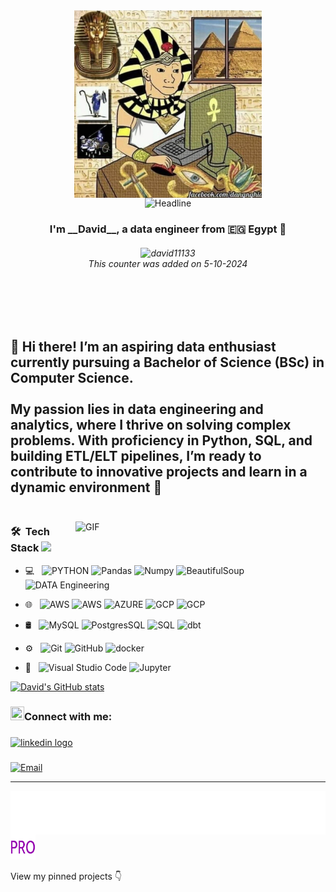 <div align=center>
          <img alt="gif" align="center" src="https://github.com/david11133/david11133/blob/main/ancient_egyption_on_computer.jpg" width=300 height=300/>
    </div>

<div align=center>
        <img src="https://readme-typing-svg.herokuapp.com?font=Fira+Code&weight=500&size=26&pause=1000&color=00F727&random=false&width=520&lines=Hi+there+I'm+David+Nady;ETL+and+Big+Data+Engineer;Passionate+about+Data+Engineering" alt="Headline" />
    </div>

<h3 align="center">I'm __David__, a data engineer from 🇪🇬 Egypt 📍</h3>


<h6 align="center">
    <img src="https://komarev.com/ghpvc/?username=david11133&label=Profile%20views&color=0e75b6&style=flat" alt="david11133" /><br>
    <i>This counter was added on 5-10-2024</i><br>
</h6>


<h2 align="left">
<br> <br>
</h2>

<h2>
          👋 Hi there! I’m an aspiring data enthusiast currently pursuing a Bachelor of Science (BSc) in Computer Science. <br><br>
          My passion lies in data engineering and analytics, where I thrive on solving complex problems. With proficiency in Python, SQL, and building ETL/ELT pipelines, I’m ready to contribute to innovative projects and learn in a dynamic environment 🔨 <br><br> 
</h2>









<img align="right" width="400" alt="GIF" src="https://blog.cloudlayer.io/content/images/2020/12/coding-freak.gif"/>






<h3> 🛠 &nbsp;Tech Stack <img src="https://media.giphy.com/media/j2pOGeGYKe2xCCKwfi/giphy.gif" width="40"></h3>

- 💻 &nbsp;
  ![PYTHON](https://img.shields.io/badge/-Python-333333?style=flat&logo=python)
  ![Pandas](https://img.shields.io/badge/Pandas-150458?style=flat-square&logo=pandas&logoColor=white")
  ![Numpy](https://img.shields.io/badge/Numpy-013243?style=flat-square&logo=numpy&logoColor=white")
  ![BeautifulSoup](https://img.shields.io/badge/BeautifulSoup-gray)
  ![DATA Engineering](https://img.shields.io/badge/Data%20Engineering-gray)

- 🌐 &nbsp;
  ![AWS](https://img.shields.io/badge/aws-gray?style=flat&logo=amazonaws)
  ![AWS](https://img.shields.io/badge/AWS-FF9900?style=flat-square&logo=amazonaws&logoColor=white)
  ![AZURE](https://img.shields.io/badge/-Azure-333333?style=flat&logo=Azure)
  ![GCP](https://img.shields.io/badge/gcp-gray?style=flat&logo=googlecloud)
  ![GCP](https://img.shields.io/badge/GCP-4285F4?style=flat-square&logo=google-cloud&logoColor=white)

- 🛢 &nbsp;
  ![MySQL](https://img.shields.io/badge/-MySQL-333333?style=flat&logo=mysql)
  ![PostgresSQL](https://img.shields.io/badge/-Postgres-333333?style=flat&logo=postgres)
  ![SQL](https://img.shields.io/badge/SQL-gray?logo=microsoftsqlserver)
  ![dbt](https://img.shields.io/badge/dbt-FF694B?style=flat-square&logo=dbt&logoColor=white)
  
- ⚙️ &nbsp;
  ![Git](https://img.shields.io/badge/-Git-333333?style=flat&logo=git)
  ![GitHub](https://img.shields.io/badge/-GitHub-333333?style=flat&logo=github)
  ![docker](https://img.shields.io/badge/Docker-2496ED?style=flat-square&logo=docker&logoColor=white) 
- 🔧 &nbsp;
  ![Visual Studio Code](https://img.shields.io/badge/-Visual%20Studio%20Code-333333?style=flat&logo=visual-studio-code&logoColor=007ACC)
  ![Jupyter](https://img.shields.io/badge/Jupyter-F37626?style=flat-square&logo=Jupyter&logoColor=white)


[![David's GitHub stats](https://github-readme-stats.vercel.app/api?username=david11133&show_icons=true&theme=onedark)](https://github.com/david11133/github-readme-stats)

<!--
| <img align="center" src="https://github-readme-stats.vercel.app/api?username=david11133&show_icons=true&include_all_commits=true&theme=buefy&hide_border=true"/> |<img align="center" src="https://github-readme-stats.vercel.app/api/top-langs/?username=david11133&layout=compact&theme=buefy&hide_border=true"/> |
| ------------- | ------------- |
-->


<h3 align="left"><img src="https://media.giphy.com/media/5WJ6SOKeNKrSzblU4R/giphy.gif" width=22 height=22>Connect with me:</h3> 

###

<div align="left">
  <a href="https://www.linkedin.com/in/david-nady/" target="_blank">
    <img src="https://img.shields.io/static/v1?message=LinkedIn&logo=linkedin&label=&color=0077B5&logoColor=white&labelColor=&style=for-the-badge" height="35" alt="linkedin logo"  />
  </a>
</div>

###


<a href="davidnady4yad@gmail.com"><img alt="Email" src="https://img.shields.io/badge/Gmail-davidnady4yad%40gmail.com-blue?style=flat&logo=gmail"></a><br>


<!-- +  

<h3 align="left">Languages and Tools:</h3>

<img height=50 src="https://cdn.jsdelivr.net/gh/devicons/devicon/icons/python/python-original.svg"/><img height=50 src="https://cdn.jsdelivr.net/gh/devicons/devicon/icons/html5/html5-original.svg" /><img height=50 src="https://cdn.jsdelivr.net/gh/devicons/devicon/icons/css3/css3-original.svg" /><img height=50 src="https://cdn.jsdelivr.net/gh/devicons/devicon/icons/git/git-plain.svg"/><img height=50 src="https://cdn.jsdelivr.net/gh/devicons/devicon/icons/github/github-original.svg"/><img height=50 src="https://cdn.jsdelivr.net/gh/devicons/devicon/icons/mysql/mysql-original.svg"/><img height=50 src="https://cdn.jsdelivr.net/gh/devicons/devicon/icons/vscode/vscode-original.svg"/>

+ -->





<hr>
 
<img align='center'  height="70" alt="Thanks" width="100%" src="https://github.com/Moataz-Elmesmary/Moataz-Elmesmary/blob/main/Moataz.svg">
<a href='https://github.com/pricing'><img src='https://raw.githubusercontent.com/acervenky/animated-github-badges/master/assets/pro.gif' width='40' height='40'></a>

View my pinned projects 👇
